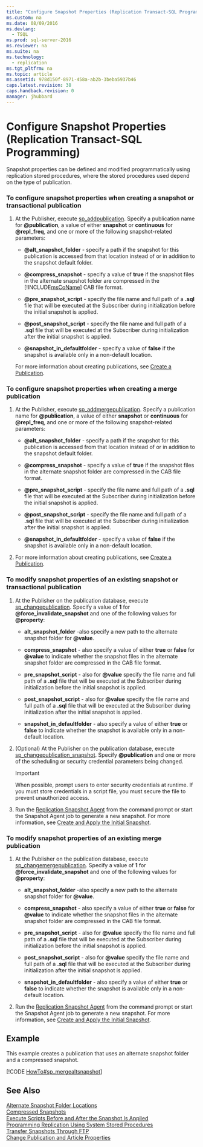 ```yaml
---
title: "Configure Snapshot Properties (Replication Transact-SQL Programming)"
ms.custom: na
ms.date: 08/09/2016
ms.devlang: 
  - TSQL
ms.prod: sql-server-2016
ms.reviewer: na
ms.suite: na
ms.technology: 
  - replication
ms.tgt_pltfrm: na
ms.topic: article
ms.assetid: 978d150f-8971-458a-ab2b-3beba5937b46
caps.latest.revision: 38
caps.handback.revision: 0
manager: jhubbard
---
```

# Configure Snapshot Properties (Replication Transact-SQL Programming)
Snapshot properties can be defined and modified programmatically using replication stored procedures, where the stored procedures used depend on the type of publication.  
  
### To configure snapshot properties when creating a snapshot or transactional publication  
  
1.  At the Publisher, execute [sp_addpublication](assetId:///c7167ed1-2b7e-4824-b82b-65f4667c4407). Specify a publication name for **@publication**, a value of either **snapshot** or **continuous** for **@repl_freq**, and one or more of the following snapshot-related parameters:  
  
    -   **@alt_snapshot_folder** - specify a path if the snapshot for this publication is accessed from that location instead of or in addition to the snapshot default folder.  
  
    -   **@compress_snapshot** - specify a value of **true** if the snapshot files in the alternate snapshot folder are compressed in the [!INCLUDE[msCoName](../../Topics/TopicNameContainA/tokens/msCoName_md.md)] CAB file format.  
  
    -   **@pre_snapshot_script** - specify the file name and full path of a **.sql** file that will be executed at the Subscriber during initialization before the initial snapshot is applied.  
  
    -   **@post_snapshot_script** - specify the file name and full path of a **.sql** file that will be executed at the Subscriber during initialization after the initial snapshot is applied.  
  
    -   **@snapshot_in_defaultfolder** - specify a value of **false** if the snapshot is available only in a non-default location.  
  
     For more information about creating publications, see [Create a Publication](../../Topics/TopicNameContainA/Create-a-Publication.md).  
  
### To configure snapshot properties when creating a merge publication  
  
1.  At the Publisher, execute [sp_addmergepublication](assetId:///28a629a1-7374-4614-9b04-279d290a942a). Specify a publication name for **@publication**, a value of either **snapshot** or **continuous** for **@repl_freq**, and one or more of the following snapshot-related parameters:  
  
    -   **@alt_snapshot_folder** - specify a path if the snapshot for this publication is accessed from that location instead of or in addition to the snapshot default folder.  
  
    -   **@compress_snapshot** - specify a value of **true** if the snapshot files in the alternate snapshot folder are compressed in the CAB file format.  
  
    -   **@pre_snapshot_script** - specify the file name and full path of a **.sql** file that will be executed at the Subscriber during initialization before the initial snapshot is applied.  
  
    -   **@post_snapshot_script** - specify the file name and full path of a **.sql** file that will be executed at the Subscriber during initialization after the initial snapshot is applied.  
  
    -   **@snapshot_in_defaultfolder** - specify a value of **false** if the snapshot is available only in a non-default location.  
  
2.  For more information about creating publications, see [Create a Publication](../../Topics/TopicNameContainA/Create-a-Publication.md).  
  
### To modify snapshot properties of an existing snapshot or transactional publication  
  
1.  At the Publisher on the publication database, execute [sp_changepublication](assetId:///c36e5865-25d5-42b7-b045-dc5036225081). Specify a value of **1** for **@force_invalidate_snapshot** and one of the following values for **@property**:  
  
    -   **alt_snapshot_folder** -also specify a new path to the alternate snapshot folder for **@value**.  
  
    -   **compress_snapshot** - also specify a value of either **true** or **false** for **@value** to indicate whether the snapshot files in the alternate snapshot folder are compressed in the CAB file format.  
  
    -   **pre_snapshot_script** - also for **@value** specify the file name and full path of a **.sql** file that will be executed at the Subscriber during initialization before the initial snapshot is applied.  
  
    -   **post_snapshot_script** - also for **@value** specify the file name and full path of a **.sql** file that will be executed at the Subscriber during initialization after the initial snapshot is applied.  
  
    -   **snapshot_in_defaultfolder** - also specify a value of either **true** or **false** to indicate whether the snapshot is available only in a non-default location.  
  
2.  (Optional) At the Publisher on the publication database, execute [sp_changepublication_snapshot](assetId:///518a4618-3592-4edc-8425-cbc33cdff891). Specify **@publication** and one or more of the scheduling or security credential parameters being changed.  
  
    > [!IMPORTANT]  
    >  When possible, prompt users to enter security credentials at runtime. If you must store credentials in a script file, you must secure the file to prevent unauthorized access.  
  
3.  Run the [Replication Snapshot Agent](../../Topics/TopicNameNotContainA/Replication-Snapshot-Agent.md) from the command prompt or start the Snapshot Agent job to generate a new snapshot. For more information, see [Create and Apply the Initial Snapshot](../../Topics/TopicNameNotContainA/Create-and-Apply-the-Initial-Snapshot.md).  
  
### To modify snapshot properties of an existing merge publication  
  
1.  At the Publisher on the publication database, execute [sp_changemergepublication](assetId:///81fe1994-7678-4852-980b-e02fedf1e796). Specify a value of **1** for **@force_invalidate_snapshot** and one of the following values for **@property**:  
  
    -   **alt_snapshot_folder** -also specify a new path to the alternate snapshot folder for **@value**.  
  
    -   **compress_snapshot** - also specify a value of either **true** or **false** for **@value** to indicate whether the snapshot files in the alternate snapshot folder are compressed in the CAB file format.  
  
    -   **pre_snapshot_script** - also for **@value** specify the file name and full path of a **.sql** file that will be executed at the Subscriber during initialization before the initial snapshot is applied.  
  
    -   **post_snapshot_script** - also for **@value** specify the file name and full path of a **.sql** file that will be executed at the Subscriber during initialization after the initial snapshot is applied.  
  
    -   **snapshot_in_defaultfolder** - also specify a value of either **true** or **false** to indicate whether the snapshot is available only in a non-default location.  
  
2.  Run the [Replication Snapshot Agent](../../Topics/TopicNameNotContainA/Replication-Snapshot-Agent.md) from the command prompt or start the Snapshot Agent job to generate a new snapshot. For more information, see [Create and Apply the Initial Snapshot](../../Topics/TopicNameNotContainA/Create-and-Apply-the-Initial-Snapshot.md).  
  
## Example  
 This example creates a publication that uses an alternate snapshot folder and a compressed snapshot.  
  
 [!CODE [HowTo#sp_mergealtsnapshot](../CodeSnippet/SQL15/replication/howto#sp_mergealtsnapshot)]  
  
## See Also  
 [Alternate Snapshot Folder Locations](../../Topics/TopicNameNotContainA/Alternate-Snapshot-Folder-Locations.md)   
 [Compressed Snapshots](../../Topics/TopicNameNotContainA/Compressed-Snapshots.md)   
 [Execute Scripts Before and After the Snapshot Is Applied](../../Topics/TopicNameNotContainA/Execute-Scripts-Before-and-After-the-Snapshot-Is-Applied.md)   
 [Programming Replication Using System Stored Procedures](assetId:///816d2bda-ed72-43ec-aa4d-7ee3dc25fd8a)   
 [Transfer Snapshots Through FTP](../../Topics/TopicNameNotContainA/Transfer-Snapshots-Through-FTP.md)   
 [Change Publication and Article Properties](../../Topics/TopicNameNotContainA/Change-Publication-and-Article-Properties.md)
